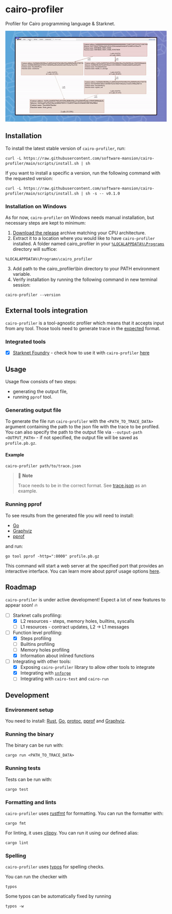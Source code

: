 # cairo-profiler

Profiler for Cairo programming language &amp; Starknet.

![Example output](.github/images/demo.gif)

## Installation

To install the latest stable version of `cairo-profiler`, run:

```shell
curl -L https://raw.githubusercontent.com/software-mansion/cairo-profiler/main/scripts/install.sh | sh
```

If you want to install a specific a version, run the following command with the requested version:

```shell
curl -L https://raw.githubusercontent.com/software-mansion/cairo-profiler/main/scripts/install.sh | sh -s -- v0.1.0
```

### Installation on Windows

As for now, `cairo-profiler` on Windows needs manual installation, but necessary steps are kept to minimum:

1. [Download the release](https://github.com/software-mansion/cairo-profiler/releases) archive matching your CPU architecture.
2. Extract it to a location where you would like to have `cairo-profiler` installed. A folder named cairo_profiler in your [`%LOCALAPPDATA%\Programs`](https://learn.microsoft.com/en-us/windows/win32/shell/knownfolderid?redirectedfrom=MSDN#FOLDERID_UserProgramFiles) directory will suffice:
```batch
%LOCALAPPDATA%\Programs\cairo_profiler
```
3. Add path to the cairo_profiler\bin directory to your PATH environment variable.
4. Verify installation by running the following command in new terminal session:
```shell
cairo-profiler --version
```

## External tools integration

`cairo-profiler` is a tool-agnostic profiler which means that it accepts input from any tool. Those tools need to generate
trace in the [expected](./crates/trace-data/src/lib.rs) format.

### Integrated tools

- [x] [Starknet Foundry](https://github.com/foundry-rs/starknet-foundry) - check how to use it with `cairo-profiler` [here](https://foundry-rs.github.io/starknet-foundry/snforge-advanced-features/profiling.html)

## Usage

Usage flow consists of two steps:

- generating the output file,
- running `pprof` tool.

### Generating output file

To generate the file run `cairo-profiler` with the `<PATH_TO_TRACE_DATA>` argument containing
the path to the json file with the trace to be profiled. You can also specify the path to the output file via `--output-path <OUTPUT_PATH>` -
if not specified, the output file will be saved as `profile.pb.gz`.

#### Example

```shell
cairo-profiler path/to/trace.json
```

> 📝 **Note**
>
> Trace needs to be in the correct format. See [trace.json](./crates/cairo-profiler/tests/data/call.json) as an example.

### Running pprof

To see results from the generated file you will need to install:

- [Go](https://go.dev/doc/install)
- [Graphviz](https://www.graphviz.org/download/)
- [pprof](https://github.com/google/pprof?tab=readme-ov-file#building-pprof)

and run:

```shell
go tool pprof -http=":8000" profile.pb.gz
```

This command will start a web server at the specified port that provides an interactive interface.
You can learn more about pprof usage options [here](https://github.com/google/pprof?tab=readme-ov-file#basic-usage).

## Roadmap

`cairo-profiler` is under active development! Expect a lot of new features to appear soon! 🔥

- [ ] Starknet calls profiling:
  - [x] L2 resources - steps, memory holes, builtins, syscalls 
  - [ ] L1 resources - contract updates, L2 -> L1 messages
- [ ] Function level profiling:
  - [x] Steps profiling
  - [ ] Builtins profiling
  - [ ] Memory holes profiling
  - [x] Information about inlined functions
- [ ] Integrating with other tools:
  - [x] Exposing `cairo-profiler` library to allow other tools to integrate
  - [x] Integrating with [`snforge`](https://github.com/foundry-rs/starknet-foundry)
  - [ ] Integrating with `cairo-test` and `cairo-run`

## Development

### Environment setup
You need to install: [Rust](https://www.rust-lang.org/tools/install), [Go](https://go.dev/doc/install), 
[protoc](https://grpc.io/docs/protoc-installation), [pprof](https://github.com/google/pprof?tab=readme-ov-file#building-pprof) and [Graphviz](https://graphviz.org/download). 

### Running the binary

The binary can be run with:

```shell
cargo run <PATH_TO_TRACE_DATA>
```

### Running tests

Tests can be run with:

```shell
cargo test
```

### Formatting and lints

`cairo-profiler` uses [rustfmt](https://github.com/rust-lang/rustfmt) for formatting. You can run the formatter with:

```shell
cargo fmt
```

For linting, it uses [clippy](https://github.com/rust-lang/rust-clippy). You can run it using our defined alias:

```shell
cargo lint
```

### Spelling

`cairo-profiler` uses [typos](https://github.com/marketplace/actions/typos-action) for spelling checks.

You can run the checker with

```shell
typos
```

Some typos can be automatically fixed by running

```shell
typos -w
```

